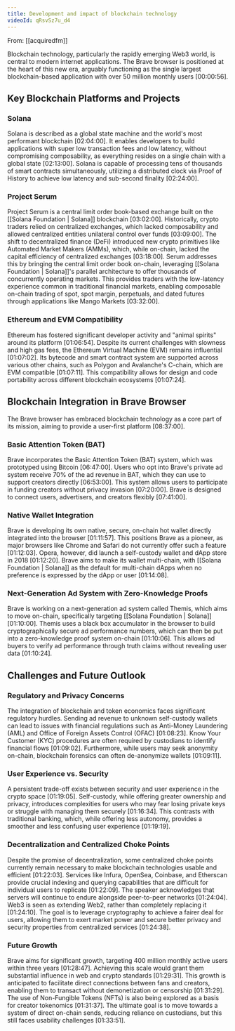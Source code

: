 ```yaml
---
title: Development and impact of blockchain technology
videoId: qRsvSz7u_d4
---
```


From: [[acquiredfm]] <br/> 

Blockchain technology, particularly the rapidly emerging Web3 world, is central to modern internet applications. The Brave browser is positioned at the heart of this new era, arguably functioning as the single largest blockchain-based application with over 50 million monthly users <a class="yt-timestamp" data-t="00:00:56">[00:00:56]</a>.

## Key Blockchain Platforms and Projects

### Solana
Solana is described as a global state machine and the world's most performant blockchain <a class="yt-timestamp" data-t="02:04:00">[02:04:00]</a>. It enables developers to build applications with super low transaction fees and low latency, without compromising composability, as everything resides on a single chain with a global state <a class="yt-timestamp" data-t="02:13:00">[02:13:00]</a>. Solana is capable of processing tens of thousands of smart contracts simultaneously, utilizing a distributed clock via Proof of History to achieve low latency and sub-second finality <a class="yt-timestamp" data-t="02:24:00">[02:24:00]</a>.

### Project Serum
Project Serum is a central limit order book-based exchange built on the [[Solana Foundation | Solana]] blockchain <a class="yt-timestamp" data-t="03:02:00">[03:02:00]</a>. Historically, crypto traders relied on centralized exchanges, which lacked composability and allowed centralized entities unilateral control over funds <a class="yt-timestamp" data-t="03:09:00">[03:09:00]</a>. The shift to decentralized finance (DeFi) introduced new crypto primitives like Automated Market Makers (AMMs), which, while on-chain, lacked the capital efficiency of centralized exchanges <a class="yt-timestamp" data-t="03:18:00">[03:18:00]</a>. Serum addresses this by bringing the central limit order book on-chain, leveraging [[Solana Foundation | Solana]]'s parallel architecture to offer thousands of concurrently operating markets. This provides traders with the low-latency experience common in traditional financial markets, enabling composable on-chain trading of spot, spot margin, perpetuals, and dated futures through applications like Mango Markets <a class="yt-timestamp" data-t="03:32:00">[03:32:00]</a>.

### Ethereum and EVM Compatibility
Ethereum has fostered significant developer activity and "animal spirits" around its platform <a class="yt-timestamp" data-t="01:06:54">[01:06:54]</a>. Despite its current challenges with slowness and high gas fees, the Ethereum Virtual Machine (EVM) remains influential <a class="yt-timestamp" data-t="01:07:02">[01:07:02]</a>. Its bytecode and smart contract system are supported across various other chains, such as Polygon and Avalanche's C-chain, which are EVM compatible <a class="yt-timestamp" data-t="01:07:11">[01:07:11]</a>. This compatibility allows for design and code portability across different blockchain ecosystems <a class="yt-timestamp" data-t="01:07:24">[01:07:24]</a>.

## Blockchain Integration in Brave Browser

The Brave browser has embraced blockchain technology as a core part of its mission, aiming to provide a user-first platform <a class="yt-timestamp" data-t="08:37:00">[08:37:00]</a>.

### Basic Attention Token (BAT)
Brave incorporates the Basic Attention Token (BAT) system, which was prototyped using Bitcoin <a class="yt-timestamp" data-t="06:47:00">[06:47:00]</a>. Users who opt into Brave's private ad system receive 70% of the ad revenue in BAT, which they can use to support creators directly <a class="yt-timestamp" data-t="06:53:00">[06:53:00]</a>. This system allows users to participate in funding creators without privacy invasion <a class="yt-timestamp" data-t="07:20:00">[07:20:00]</a>. Brave is designed to connect users, advertisers, and creators flexibly <a class="yt-timestamp" data-t="07:41:00">[07:41:00]</a>.

### Native Wallet Integration
Brave is developing its own native, secure, on-chain hot wallet directly integrated into the browser <a class="yt-timestamp" data-t="01:11:57">[01:11:57]</a>. This positions Brave as a pioneer, as major browsers like Chrome and Safari do not currently offer such a feature <a class="yt-timestamp" data-t="01:12:03">[01:12:03]</a>. Opera, however, did launch a self-custody wallet and dApp store in 2018 <a class="yt-timestamp" data-t="01:12:20">[01:12:20]</a>. Brave aims to make its wallet multi-chain, with [[Solana Foundation | Solana]] as the default for multi-chain dApps when no preference is expressed by the dApp or user <a class="yt-timestamp" data-t="01:14:08">[01:14:08]</a>.

### Next-Generation Ad System with Zero-Knowledge Proofs
Brave is working on a next-generation ad system called Themis, which aims to move on-chain, specifically targeting [[Solana Foundation | Solana]] <a class="yt-timestamp" data-t="01:10:00">[01:10:00]</a>. Themis uses a black box accumulator in the browser to build cryptographically secure ad performance numbers, which can then be put into a zero-knowledge proof system on-chain <a class="yt-timestamp" data-t="01:10:06">[01:10:06]</a>. This allows ad buyers to verify ad performance through truth claims without revealing user data <a class="yt-timestamp" data-t="01:10:24">[01:10:24]</a>.

## Challenges and Future Outlook

### Regulatory and Privacy Concerns
The integration of blockchain and token economics faces significant regulatory hurdles. Sending ad revenue to unknown self-custody wallets can lead to issues with financial regulations such as Anti-Money Laundering (AML) and Office of Foreign Assets Control (OFAC) <a class="yt-timestamp" data-t="01:08:23">[01:08:23]</a>. Know Your Customer (KYC) procedures are often required by custodians to identify financial flows <a class="yt-timestamp" data-t="01:09:02">[01:09:02]</a>. Furthermore, while users may seek anonymity on-chain, blockchain forensics can often de-anonymize wallets <a class="yt-timestamp" data-t="01:09:11">[01:09:11]</a>.

### User Experience vs. Security
A persistent trade-off exists between security and user experience in the crypto space <a class="yt-timestamp" data-t="01:19:05">[01:19:05]</a>. Self-custody, while offering greater ownership and privacy, introduces complexities for users who may fear losing private keys or struggle with managing them securely <a class="yt-timestamp" data-t="01:16:34">[01:16:34]</a>. This contrasts with traditional banking, which, while offering less autonomy, provides a smoother and less confusing user experience <a class="yt-timestamp" data-t="01:19:19">[01:19:19]</a>.

### Decentralization and Centralized Choke Points
Despite the promise of decentralization, some centralized choke points currently remain necessary to make blockchain technologies usable and efficient <a class="yt-timestamp" data-t="01:22:03">[01:22:03]</a>. Services like Infura, OpenSea, Coinbase, and Etherscan provide crucial indexing and querying capabilities that are difficult for individual users to replicate <a class="yt-timestamp" data-t="01:22:09">[01:22:09]</a>. The speaker acknowledges that servers will continue to endure alongside peer-to-peer networks <a class="yt-timestamp" data-t="01:24:04">[01:24:04]</a>. Web3 is seen as extending Web2, rather than completely replacing it <a class="yt-timestamp" data-t="01:24:10">[01:24:10]</a>. The goal is to leverage cryptography to achieve a fairer deal for users, allowing them to exert market power and secure better privacy and security properties from centralized services <a class="yt-timestamp" data-t="01:24:38">[01:24:38]</a>.

### Future Growth
Brave aims for significant growth, targeting 400 million monthly active users within three years <a class="yt-timestamp" data-t="01:28:47">[01:28:47]</a>. Achieving this scale would grant them substantial influence in web and crypto standards <a class="yt-timestamp" data-t="01:29:31">[01:29:31]</a>. This growth is anticipated to facilitate direct connections between fans and creators, enabling them to transact without demonetization or censorship <a class="yt-timestamp" data-t="01:31:29">[01:31:29]</a>. The use of Non-Fungible Tokens (NFTs) is also being explored as a basis for creator tokenomics <a class="yt-timestamp" data-t="01:31:37">[01:31:37]</a>. The ultimate goal is to move towards a system of direct on-chain sends, reducing reliance on custodians, but this still faces usability challenges <a class="yt-timestamp" data-t="01:33:51">[01:33:51]</a>.